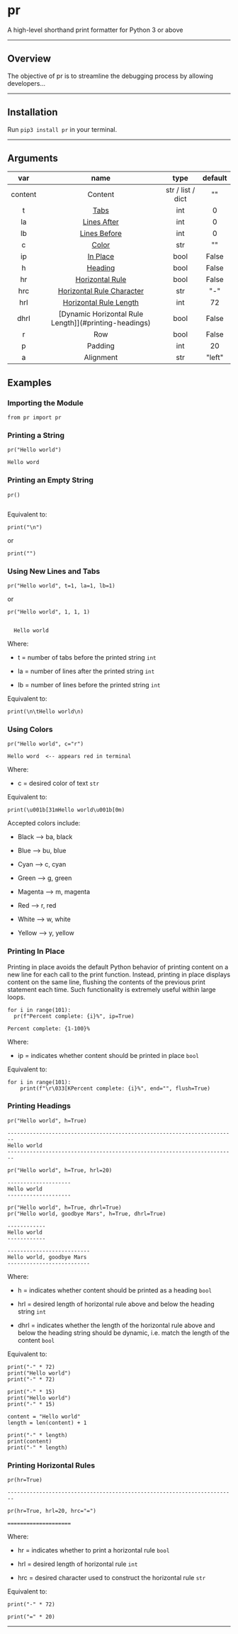 # pr

A high-level shorthand print formatter for Python 3 or above

---

## Overview

The objective of pr is to streamline the debugging process by allowing developers...

---

## Installation

Run `pip3 install pr` in your terminal.

---

## Arguments

|   var   |                          name                           |       type        | default |
| :-----: | :-----------------------------------------------------: | :---------------: | :-----: |
| content |                         Content                         | str / list / dict |   ""    |
|    t    |            [Tabs](#using-new-lines-and-tabs)            |        int        |    0    |
|   la    |        [Lines After](#using-new-lines-and-tabs)         |        int        |    0    |
|   lb    |        [Lines Before](#using-new-lines-and-tabs)        |        int        |    0    |
|    c    |                 [Color](#using-colors)                  |        str        |   ""    |
|   ip    |             [In Place](#printing-in-place)              |       bool        |  False  |
|    h    |              [Heading](#printing-headings)              |       bool        |  False  |
|   hr    |      [Horizontal Rule](#printing-horizontal-rules)      |       bool        |  False  |
|   hrc   | [Horizontal Rule Character](#printing-horizontal-rules) |        str        |   "-"   |
|   hrl   |  [Horizontal Rule Length](#printing-horizontal-rules)   |        int        |   72    |
|  dhrl   |  [Dynamic Horizontal Rule Length]](#printing-headings)  |       bool        |  False  |
|    r    |                           Row                           |       bool        |  False  |
|    p    |                         Padding                         |        int        |   20    |
|    a    |                        Alignment                        |        str        | "left"  |

## Examples

### Importing the Module

```
from pr import pr
```

### Printing a String

```
pr("Hello world")

```

```
Hello word
```

### Printing an Empty String

```
pr()

```

```

```

Equivalent to:

```
print("\n")
```

or

```
print("")
```

### Using New Lines and Tabs

```
pr("Hello world", t=1, la=1, lb=1)
```

or

```
pr("Hello world", 1, 1, 1)
```

```

  Hello world

```

Where:

- t = number of tabs before the printed string `int`

- la = number of lines after the printed string `int`

- lb = number of lines before the printed string `int`

Equivalent to:

```
print(\n\tHello world\n)
```

### Using Colors

```
pr("Hello world", c="r")
```

```
Hello word  <-- appears red in terminal
```

Where:

- c = desired color of text `str`

Equivalent to:

```
print(\u001b[31mHello world\u001b[0m)
```

Accepted colors include:

- Black --> ba, black

- Blue --> bu, blue

- Cyan --> c, cyan

- Green --> g, green

- Magenta --> m, magenta

- Red --> r, red

- White --> w, white

- Yellow --> y, yellow

### Printing In Place

Printing in place avoids the default Python behavior of printing content on a new line for each call to the print function. Instead, printing in place displays content on the same line, flushing the contents of the previous print statement each time. Such functionality is extremely useful within large loops.

```
for i in range(101):
  pr(f"Percent complete: {i}%", ip=True)
```

```
Percent complete: {1-100}%
```

Where:

- ip = indicates whether content should be printed in place `bool`

Equivalent to:

```
for i in range(101):
    print(f"\r\033[KPercent complete: {i}%", end="", flush=True)
```

### Printing Headings

```
pr("Hello world", h=True)
```

```
------------------------------------------------------------------------
Hello world
------------------------------------------------------------------------
```

```
pr("Hello world", h=True, hrl=20)
```

```
--------------------
Hello world
--------------------
```

```
pr("Hello world", h=True, dhrl=True)
pr("Hello world, goodbye Mars", h=True, dhrl=True)
```

```
------------
Hello world
------------

--------------------------
Hello world, goodbye Mars
--------------------------
```

Where:

- h = indicates whether content should be printed as a heading `bool`

- hrl = desired length of horizontal rule above and below the heading string `int`

- dhrl = indicates whether the length of the horizontal rule above and below the heading string should be dynamic, i.e. match the length of the content `bool`

Equivalent to:

```
print("-" * 72)
print("Hello world")
print("-" * 72)
```

```
print("-" * 15)
print("Hello world")
print("-" * 15)
```

```
content = "Hello world"
length = len(content) + 1

print("-" * length)
print(content)
print("-" * length)
```

### Printing Horizontal Rules

```
pr(hr=True)
```

```
------------------------------------------------------------------------
```

```
pr(hr=True, hrl=20, hrc="=")
```

```
====================
```

Where:

- hr = indicates whether to print a horizontal rule `bool`

- hrl = desired length of horizontal rule `int`

- hrc = desired character used to construct the horizontal rule `str`

Equivalent to:

```
print("-" * 72)
```

```
print("=" * 20)
```

---
